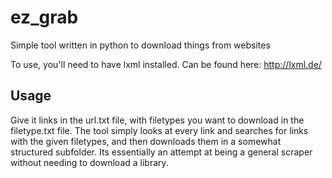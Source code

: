 # ez_grab
Simple tool written in python to download things from websites

To use, you'll need to have lxml installed. Can be found here: http://lxml.de/

Usage
-----
Give it links in the url.txt file, with filetypes you want to download in the filetype.txt file. The tool simply looks at every link and searches for links with the given filetypes, and then downloads them in a somewhat structured subfolder. Its essentially an attempt at being a general scraper without needing to download a library.

